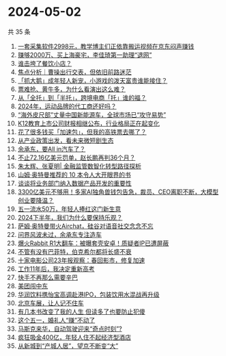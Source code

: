 # 2024-05-02

共 35 条

<!-- BEGIN 36KR -->
<!-- 最后更新时间 2024-05-02 10:09:14 +0800 -->
1. [一套采集软件2998元，教学博主们正依靠搬运视频在京东闷声赚钱](https://36kr.com/p/2755877033300612)
1. [赚够2000万、买上海豪宅，李佳琦第一助理“退网”](https://36kr.com/p/2755857337400321)
1. [谁击垮了餐饮小店？](https://36kr.com/p/2753106356091657)
1. [焦点分析｜曹操出行交表，但依旧前路迷茫](https://36kr.com/p/2755458802187013)
1. [「抓大鹅」成年轻人新宠，小游戏的泼天富贵谁能接住？](https://36kr.com/p/2756756011777026)
1. [票难抢、黄牛多，为什么看演出这么难？](https://36kr.com/p/2756758126050310)
1. [从「全托」到「半托」，跨境电商「托」谁的福？](https://36kr.com/p/2756042208393991)
1. [2024年，运动品牌的代工商还好吗？](https://36kr.com/p/2755812831542020)
1. [“海外皮尺部”丈量中国新能源车，全球市场已“攻守易势”](https://36kr.com/p/2755964444643971)
1. [K12教育上市公司财报相继公布，行业格局正在起变化](https://36kr.com/p/2756118590601988)
1. [花了很多钱买「加速包」，但我的高铁票去哪了？](https://36kr.com/p/2755913415539458)
1. [从产业政策出发，看未来微短剧生态](https://36kr.com/p/2756004772051716)
1. [余承东，要All in汽车了？](https://36kr.com/p/2757069967735817)
1. [不止72.16亿美元罚单，赵长鹏再判36个月？](https://36kr.com/p/2755858804849416)
1. [朱太辉、张夏明| 金融监管数智化转型路径探析](https://36kr.com/p/2756658098781188)
1. [山姆·奥特曼推荐的 10 本令人大开眼界的书](https://36kr.com/p/2581417411307137)
1. [谈谈将业务部门纳入数据产品开发的重要性](https://36kr.com/p/2756872523185161)
1. [3300亿美元不够用！多家AI独角兽钱包告急，裁员、CEO离职不断，大模型创业要降温？](https://36kr.com/p/2757006831077127)
1. [五一流水50万，年轻人捧红这门新生意](https://36kr.com/p/2757376240417540)
1. [2024下半年，我们为什么要保持乐观？](https://36kr.com/p/2757414311083013)
1. [萨姆·奥特曼带火Airchat，硅谷对语音社交念念不忘](https://36kr.com/p/2757184388135944)
1. [问界风波未过，余承东专注造车](https://36kr.com/p/2756901379652609)
1. [爆火Rabbit R1大翻车：被曝套壳安卓！质疑者IP已遭屏蔽](https://36kr.com/p/2756898273721351)
1. [不管有没有巴菲特，伯克希尔都将长盛不衰](https://36kr.com/p/2756849564203780)
1. [十家电影公司23年报观察：春回影市，修复加速](https://36kr.com/p/2757496604818438)
1. [工作11年后，我决定重新高考](https://36kr.com/p/2754269911710470)
1. [快手不再那么需要辛巴](https://36kr.com/p/2755912534686468)
1. [美团闯中东](https://36kr.com/p/2755847586610179)
1. [华润饮料携怡宝高调赴港IPO，包装饮用水混战再升级](https://36kr.com/p/2756058337019656)
1. [北京车展，让人记不住车](https://36kr.com/p/2756065987725063)
1. [有几本书改变了我的人生 但读多了也要防止犯傻](https://36kr.com/p/2681685828206729)
1. [这个五一，婚礼人“赚”不动了](https://36kr.com/p/2756630624893953)
1. [马斯克来华，自动驾驶迎来“奇点时刻”?](https://36kr.com/p/2756071160969987)
1. [疯狂吸金400亿，年轻人住不起经济型酒店](https://36kr.com/p/2756617057090563)
1. [从新城到“产城人居”，望京不断变“大”](https://36kr.com/p/2755778827778817)
<!-- END 36KR -->